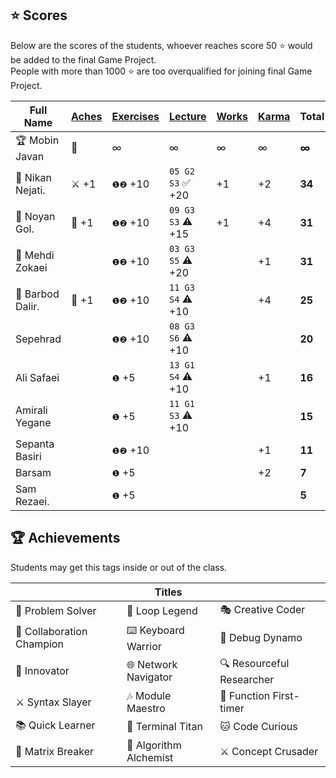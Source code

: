 ## ⭐ Scores

Below are the scores of the students, whoever reaches score 50 ⭐ would be added to the final Game Project.  
People with more than 1000 ⭐ are too overqualified for joining final Game Project.

| Full Name        | [Aches](#-achievements) | [Exercises](/exercises/) | [Lecture](/RESEARCH.md) | [Works](/works/) | [Karma](https://github.com/hayyaun/kids/discussions/2) | Total  |
| ---------------- | ----------------------- | ------------------------ | ----------------------- | ---------------- | ------------------------------------------------------ | ------ |
| 🏆 Mobin Javan   | 💊                      | ∞                        | ∞                       | ∞                | ∞                                                      | **∞**  |
| 🥇 Nikan Nejati. | ⚔️ +1                   | `❶❷` +10                 | `05 G2 S3` ✅ +20       | +1               | +2                                                     | **34** |
| 🥈 Noyan Gol.    | 🚀 +1                   | `❶❷` +10                 | `09 G3 S3` ⚠️ +15       | +1               | +4                                                     | **31** |
| 🥉 Mehdi Zokaei  |                         | `❶❷` +10                 | `03 G3 S5` ⚠️ +20       |                  | +1                                                     | **31** |
| 🏅 Barbod Dalir. | 🤝 +1                   | `❶❷` +10                 | `11 G3 S4` ⚠️ +10       |                  | +4                                                     | **25** |
| Sepehrad         |                         | `❶❷` +10                 | `08 G3 S6` ⚠️ +10       |                  |                                                        | **20** |
| Ali Safaei       |                         | `❶` +5                   | `13 G1 S4` ⚠️ +10       |                  | +1                                                     | **16** |
| Amirali Yegane   |                         | `❶` +5                   | `11 G1 S3` ⚠️ +10       |                  |                                                        | **15** |
| Sepanta Basiri   |                         | `❶❷` +10                 |                         |                  | +1                                                     | **11** |
| Barsam           |                         | `❶` +5                   |                         |                  | +2                                                     | **7**  |
| Sam Rezaei.      |                         | `❶` +5                   |                         |                  |                                                        | **5**  |

## 🏆 Achievements

Students may get this tags inside or out of the class.

|                           | Titles                 |                           |
| ------------------------- | ---------------------- | ------------------------- |
| 🧩 Problem Solver         | 🔁 Loop Legend         | 🎭 Creative Coder         |
| 🤝 Collaboration Champion | ⌨️ Keyboard Warrior    | 🐛 Debug Dynamo           |
| 🚀 Innovator              | 🌐 Network Navigator   | 🔍 Resourceful Researcher |
| ⚔️ Syntax Slayer          | 🎶 Module Maestro      | 🥇 Function First-timer   |
| 📚 Quick Learner          | 🔱 Terminal Titan      | 🐱 Code Curious           |
| 💊 Matrix Breaker         | 🧪 Algorithm Alchemist | ⚔️ Concept Crusader       |

